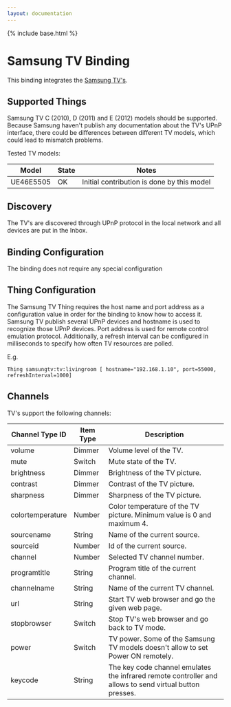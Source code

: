 ```yaml
---
layout: documentation
---
```


{% include base.html %}

# Samsung TV Binding

This binding integrates the [Samsung TV's](http://www.samsung.com).

## Supported Things

Samsung TV C (2010), D (2011) and E (2012) models should be supported. Because Samsung haven't publish any documentation about the TV's UPnP interface, there could be differences between different TV models, which could lead to mismatch problems.

Tested TV models:

| Model     | State | Notes |
|-----------|-------|--------------------------------------------------------------------|
| UE46E5505 | OK | Initial contribution is done by this model |


## Discovery

The TV's are discovered through UPnP protocol in the local network and all devices are put in the Inbox.

## Binding Configuration

The binding does not require any special configuration

## Thing Configuration

The Samsung TV Thing requires the host name and port address as a configuration value in order for the binding to know how to access it. Samsung TV publish several UPnP devices and hostname is used to recognize those UPnP devices. Port address is used for remote control emulation protocol. Additionally, a refresh interval can be configured in milliseconds to specify how often TV resources are polled.

E.g.
```
Thing samsungtv:tv:livingroom [ hostname="192.168.1.10", port=55000, refreshInterval=1000]
```

## Channels

TV's support the following channels:

| Channel Type ID | Item Type    | Description  |
|-----------------|------------------------|--------------|
| volume | Dimmer | Volume level of the TV. |
| mute | Switch | Mute state of the TV. |
| brightness | Dimmer | Brightness of the TV picture. |
| contrast | Dimmer | Contrast of the TV picture. |
| sharpness | Dimmer | Sharpness of the TV picture. |
| colortemperature | Number | Color temperature of the TV picture. Minimum value is 0 and maximum 4. |
| sourcename | String | Name of the current source. |
| sourceid | Number | Id of the current source. |
| channel | Number | Selected TV channel number. |
| programtitle | String | Program title of the current channel. |
| channelname | String | Name of the current TV channel. |
| url | String | Start TV web browser and go the given web page. |
| stopbrowser | Switch | Stop TV's web browser and go back to TV mode. |
| power | Switch | TV power. Some of the Samsung TV models doesn't allow to set Power ON remotely. |
| keycode | String | The key code channel emulates the infrared remote controller and allows to send virtual button presses. |
